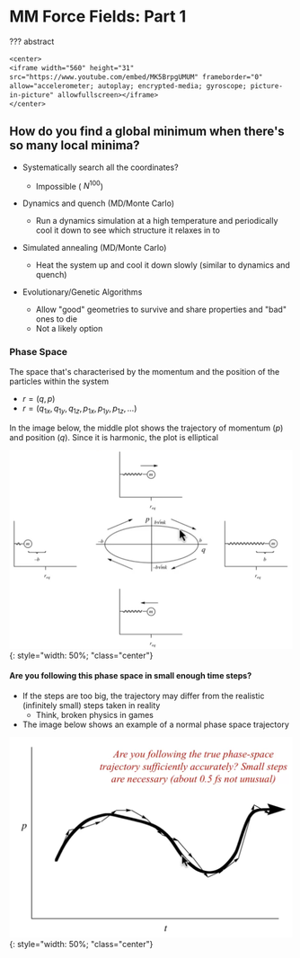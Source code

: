 # MM Force Fields: Part 1

??? abstract
	
	<center>
	<iframe width="560" height="31" src="https://www.youtube.com/embed/MK5BrpgUMUM" frameborder="0" allow="accelerometer; autoplay; encrypted-media; gyroscope; picture-in-picture" allowfullscreen></iframe>
	</center>



## How do you find a global minimum when there's so many local minima?

* Systematically search all the coordinates?
  * Impossible ($~N^100$)

* Dynamics and quench (MD/Monte Carlo)
  * Run a dynamics simulation at a high temperature and periodically cool it down to see which structure it relaxes in to
* Simulated annealing (MD/Monte Carlo)
  * Heat the system up and cool it down slowly (similar to dynamics and quench)
* Evolutionary/Genetic Algorithms
  * Allow "good" geometries to survive and share properties and "bad" ones to die
  * Not a likely option

### Phase Space

The space that's characterised by the momentum and the position of the particles within the system

* $r=(q,p)$
* $r=(q_{1x},q_{1y},q_{1z},p_{1x},p_{1y},p_{1z},...)$

In the image below, the middle plot shows the trajectory of momentum ($p$) and position ($q$). Since it is harmonic, the plot is elliptical

![!image](MMFF1-PS.png){: style="width: 50%; "class="center"}

#### Are you following this phase space in small enough time steps?

* If the steps are too big, the trajectory may differ from the realistic (infinitely small) steps taken in reality
  * Think, broken physics in games
* The image below shows an example of a normal phase space trajectory

![!image](MMFF1-TS.png){: style="width: 50%; "class="center"}